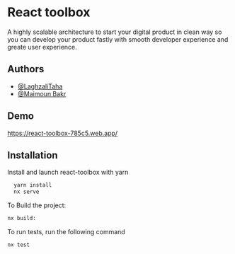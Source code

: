 
# React toolbox

A highly scalable architecture to start your digital product in clean way so you can develop your product fastly with smooth developer experience and  greate user experience.





## Authors

- [@LaghzaliTaha](https://github.com/LaghzaliTaha)
- [@Maimoun Bakr](https://github.com/MBakero)


## Demo

https://react-toolbox-785c5.web.app/


## Installation

Install and launch react-toolbox with yarn

```bash
  yarn install
  nx serve
```

To Build the project: 

```bash
nx build: 
```  

To run tests, run the following command

```bash
nx test
